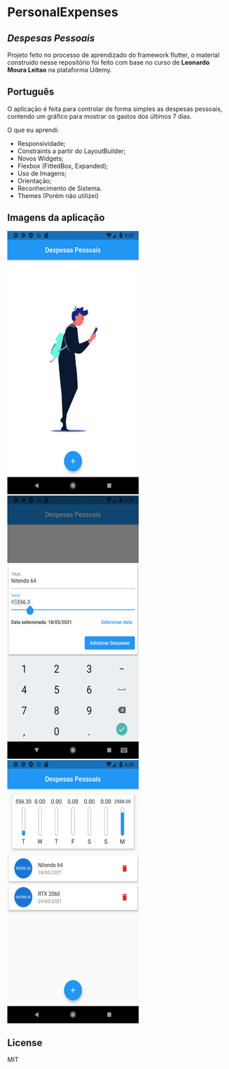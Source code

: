# PersonalExpenses
## _Despesas Pessoais_

Projeto feito no processo de aprendizado do framework flutter, o material construído
nesse repositório foi feito com base no curso de **Leonardo Moura Leitao** na plataforma Udemy.

## Português

O aplicação é feita para controlar de forma simples as despesas
pessoais, contendo um gráfico para mostrar os gastos dos últimos 7 dias.

O que eu aprendi:
- Responsividade;
- Constraints a partir do LayoutBuilder;
- Novos Widgets;
- Flexbox (FittedBox, Expanded);
- Uso de Imagens;
- Orientação;
- Reconhecimento de Sistema.
- Themes (Porém não utilizei)

## Imagens da aplicação

<img src="presentation_resources/Screenshot_1621888145.png" width="300" height="600">
<img src="presentation_resources/Screenshot_1621888174.png" width="300" height="600">
<img src="presentation_resources/Screenshot_1621888201.png" width="300" height="600">

## License

MIT
